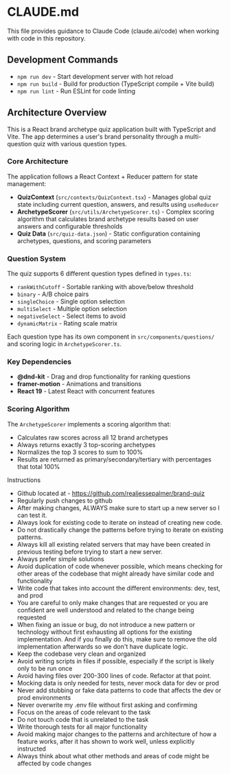 # CLAUDE.md

This file provides guidance to Claude Code (claude.ai/code) when working with code in this repository.

## Development Commands

- `npm run dev` - Start development server with hot reload
- `npm run build` - Build for production (TypeScript compile + Vite build)
- `npm run lint` - Run ESLint for code linting

## Architecture Overview

This is a React brand archetype quiz application built with TypeScript and Vite. The app determines a user's brand personality through a multi-question quiz with various question types.

### Core Architecture

The application follows a React Context + Reducer pattern for state management:

- **QuizContext** (`src/contexts/QuizContext.tsx`) - Manages global quiz state including current question, answers, and results using `useReducer`
- **ArchetypeScorer** (`src/utils/ArchetypeScorer.ts`) - Complex scoring algorithm that calculates brand archetype results based on user answers and configurable thresholds
- **Quiz Data** (`src/quiz-data.json`) - Static configuration containing archetypes, questions, and scoring parameters

### Question System

The quiz supports 6 different question types defined in `types.ts`:
- `rankWithCutoff` - Sortable ranking with above/below threshold
- `binary` - A/B choice pairs
- `singleChoice` - Single option selection  
- `multiSelect` - Multiple option selection
- `negativeSelect` - Select items to avoid
- `dynamicMatrix` - Rating scale matrix

Each question type has its own component in `src/components/questions/` and scoring logic in `ArchetypeScorer.ts`.

### Key Dependencies

- **@dnd-kit** - Drag and drop functionality for ranking questions
- **framer-motion** - Animations and transitions
- **React 19** - Latest React with concurrent features

### Scoring Algorithm

The `ArchetypeScorer` implements a scoring algorithm that:
- Calculates raw scores across all 12 brand archetypes
- Always returns exactly 3 top-scoring archetypes
- Normalizes the top 3 scores to sum to 100%
- Results are returned as primary/secondary/tertiary with percentages that total 100%

Instructions
- Github located at - https://github.com/realjessepalmer/brand-quiz
- Regularly push changes to github
- After making changes, ALWAYS make sure to start up a new server so I can test it.
- Always look for existing code to iterate on instead of creating new code.
- Do not drastically change the patterns before trying to iterate on existing patterns.
- Always kill all existing related servers that may have been created in previous testing before trying to start a new server.
- Always prefer simple solutions
- Avoid duplication of code whenever possible, which means checking for other areas of the codebase that might already have similar code and functionality
- Write code that takes into account the different environments: dev, test, and prod
- You are careful to only make changes that are requested or you are confident are well understood and related to the change being requested
- When fixing an issue or bug, do not introduce a new pattern or technology without first exhausting all options for the existing implementation. And if you finally do this, make sure to remove the old implementation afterwards so we don't have duplicate logic.
- Keep the codebase very clean and organized
- Avoid writing scripts in files if possible, especially if the script is likely only to be run once
- Avoid having files over 200-300 lines of code. Refactor at that point.
- Mocking data is only needed for tests, never mock data for dev or prod
- Never add stubbing or fake data patterns to code that affects the dev or prod environments
- Never overwrite my .env file without first asking and confirming
- Focus on the areas of code relevant to the task
- Do not touch code that is unrelated to the task
- Write thorough tests for all major functionality
- Avoid making major changes to the patterns and architecture of how a feature works, after it has shown to work well, unless explicitly instructed
- Always think about what other methods and areas of code might be affected by code changes